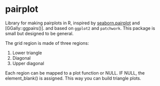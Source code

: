 # pairplot

Library for making pairplots in R, inspired by [seaborn.pairplot](https://seaborn.pydata.org/generated/seaborn.pairplot.html) and [GGally::ggpairs()].
and based on `ggplot2` and `patchwork`.
This package is small but designed to be general. 

The grid region is made of three regions:
1) Lower triangle
2) Diagonal
3) Upper diagonal

Each region can be mapped to a plot function or NULL.
IF NULL, the element_blank() is assigned. 
This way you can build triangle plots.


